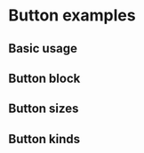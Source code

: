 # Button examples

## Basic usage

<ButtonBasic />

## Button block

<ButtonBlock />

## Button sizes

<ButtonSizes />

## Button kinds

<ButtonKindSolid />

<ButtonKindGhost />

<ButtonKindOutline />
